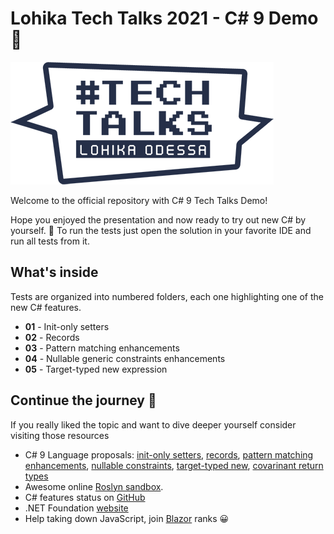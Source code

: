 # Lohika Tech Talks 2021 - C# 9 Demo 🎉

![Alt text](/docs/logo.png?raw=true)

Welcome to the official repository with C# 9 Tech Talks Demo!

Hope you enjoyed the presentation and now ready to try out new C# by yourself. 🚀 To run the tests just open the solution in your favorite IDE and run all tests from it.

## What's inside

Tests are organized into numbered folders, each one highlighting one of the new C# features.

* **01** - Init-only setters
* **02** - Records
* **03** - Pattern matching enhancements
* **04** - Nullable generic constraints enhancements
* **05** - Target-typed new expression

## Continue the journey 🐾

If you really liked the topic and want to dive deeper yourself consider visiting those resources

* C# 9 Language proposals: [init-only setters](https://docs.microsoft.com/en-us/dotnet/csharp/language-reference/proposals/csharp-9.0/init), [records](https://docs.microsoft.com/en-us/dotnet/csharp/language-reference/proposals/csharp-9.0/records), [pattern matching enhancements](https://docs.microsoft.com/en-us/dotnet/csharp/language-reference/proposals/csharp-9.0/patterns3), [nullable constraints](https://docs.microsoft.com/en-us/dotnet/csharp/language-reference/proposals/csharp-9.0/nullable-reference-types-specification), [target-typed new](https://docs.microsoft.com/en-us/dotnet/csharp/language-reference/proposals/csharp-9.0/target-typed-new), [covarinant return types](https://docs.microsoft.com/en-us/dotnet/csharp/language-reference/proposals/csharp-9.0/covariant-returns)
* Awesome online [Roslyn sandbox](https://sharplab.io/).
* C# features status on [GitHub](https://github.com/dotnet/roslyn/blob/master/docs/Language%20Feature%20Status.md)
* .NET Foundation [website](https://dotnetfoundation.org/)
* Help taking down JavaScript, join [Blazor](https://dotnet.microsoft.com/apps/aspnet/web-apps/blazor) ranks 😀 